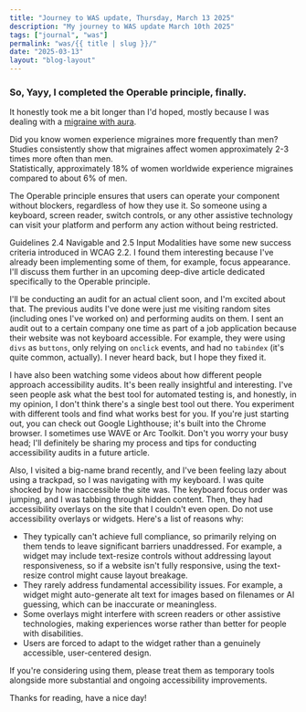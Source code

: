 ```yaml
---
title: "Journey to WAS update, Thursday, March 13 2025"
description: "My journey to WAS update March 10th 2025"
tags: ["journal", "was"]
permalink: "was/{{ title | slug }}/"
date: "2025-03-13"
layout: "blog-layout"
---
```


<div class="blog">

  <h3>So, Yayy, I completed the Operable principle, finally.</h3>

  <p>It honestly took me a bit longer than I'd hoped, mostly because I was dealing with a
    <a href="https://migrainetrust.org/understand-migraine/types-of-migraine/migraine-with-aura/"
      target="_blank" rel="noopener noreferrer">migraine with aura</a>.
  </p>

  <div class="note">
    Did you know women experience migraines more frequently than men? Studies consistently show that migraines affect
    women approximately 2-3 times more often than men.
  </div>

  <div class="note-no-prefix">Statistically, approximately 18% of women worldwide experience migraines compared to about
    6% of men.</div>

  <p>The Operable principle ensures that users can operate your component without blockers, regardless of how they use
    it. So someone using a keyboard, screen reader, switch controls, or any other assistive technology can visit your
    platform and perform any action without being restricted.</p>

  <p>Guidelines 2.4 Navigable and 2.5 Input Modalities have some new success criteria introduced in WCAG 2.2. I found
    them interesting because I've already been implementing some of them, for example, focus appearance. I'll discuss
    them further in an upcoming deep-dive article dedicated specifically to the Operable principle.</p>

  <p>I'll be conducting an audit for an actual client soon, and I'm excited about that. The previous audits I've done
    were just me visiting random sites (including ones I've worked on) and performing audits on them. I sent an audit
    out to
    a certain company one time as part of a job application because their website was not keyboard accessible. For
    example, they were using <code>divs</code> as <code>buttons</code>, only relying on <code>onclick</code> events, and
    had no
    <code>tabindex</code> (it's quite common, actually). I never heard back, but I hope they fixed it.
  </p>

  <p>I have also been watching some videos about how different people approach accessibility audits. It's been really
    insightful and interesting. I've seen people ask what the best tool for automated testing is, and honestly, in my
    opinion, I don't think there's a single best tool out there. You experiment with different tools and find what works
    best for you. If you're just starting out, you can check out Google Lighthouse; it's built into the Chrome browser.
    I sometimes use WAVE or Arc Toolkit. Don't you worry your busy head; I'll definitely be sharing my process and tips
    for conducting accessibility audits in a future article.</p>

  <p>Also, I visited a big-name brand recently, and I've been feeling lazy about using a trackpad, so I
    was navigating with my keyboard. I was quite shocked by how inaccessible the site was. The keyboard focus order was
    jumping, and I was tabbing through hidden content. Then, they had accessibility overlays on the site that I couldn't
    even open. Do not use accessibility overlays or widgets. Here's a list of reasons why:
  </p>
  <ul>
    <li>They typically can't achieve full compliance, so primarily relying on them tends to leave significant barriers
      unaddressed. For example, a widget may include text-resize controls without addressing layout responsiveness, so
      if a website isn't fully responsive, using the text-resize control might cause layout breakage.</li>
    <li>They rarely address fundamental accessibility issues. For example, a widget might auto-generate alt text for
      images based on filenames or AI guessing, which can be inaccurate or meaningless.</li>
    <li>Some overlays might interfere with screen readers or other assistive technologies, making experiences worse
      rather than better for people with disabilities.</li>
    <li>Users are forced to adapt to the widget rather than a genuinely accessible, user-centered design.</li>
  </ul>
  <p>If you're considering using them, please treat them as temporary tools alongside more substantial and ongoing
    accessibility improvements.</p>

  <p>Thanks for reading, have a nice day!</p>
  <div>
